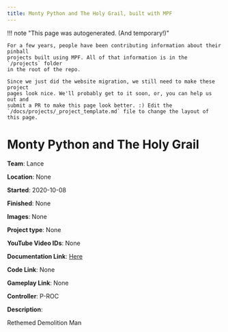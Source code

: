 ```yaml
---
title: Monty Python and The Holy Grail, built with MPF
---
```


<!-- This file is used as the template for all the individual project pages. -->

!!! note "This page was autogenerated. (And temporary!)"

    For a few years, people have been contributing information about their pinball
    projects built using MPF. All of that information is in the `/projects` folder
    in the root of the repo.

    Since we just did the website migration, we still need to make these project
    pages look nice. We'll probably get to it soon, or, you can help us out and
    submit a PR to make this page look better. :) Edit the
    `/docs/projects/_project_template.md` file to change the layout of this page.

# Monty Python and The Holy Grail

**Team**: Lance

**Location**: None

**Started**: 2020-10-08

**Finished**: None

**Images**: None

**Project type**: None

**YouTube Video IDs**: None

**Documentation Link**: [Here](https://pinside.com/pinball/forum/topic/monty-python-amp-the-holy-grail-retheme-of-demolition-man-)

**Code Link**: None

**Gameplay Link**: None

**Controller**: P-ROC

**Description**:

Rethemed Demolition Man


<!-- Note, do not edit this file directly, as it will be overwritten when the list is regenerated.

To edit information about a project, edit the project's YAML file in the `/projects` folder. (Off the
root of the repo, not this folder which is `/www/projects`.)

To edit the look and feel or layout of this page, edit the `_project_template.md` file in the `/www/projects` folder. -->